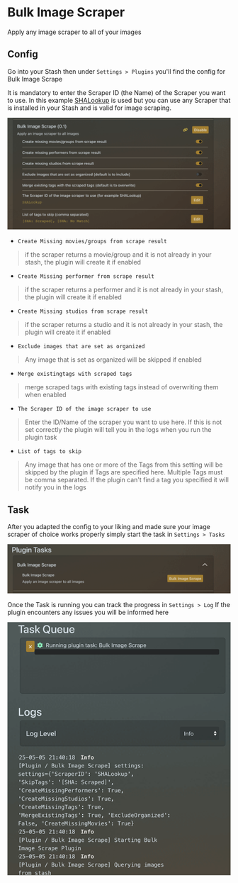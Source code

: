 # Bulk Image Scraper

Apply any image scraper to all of your images 

## Config

Go into your Stash then under `Settings > Plugins` you'll find the config for Bulk Image Scrape

It is mandatory to enter the Scraper ID (the Name) of the Scraper you want to use. In this example [SHALookup](https://github.com/FansDB/metadata-scrapers) is used but you can use any Scraper that is installed in your Stash and is valid for image scraping.

![Settings](./res/settings.png)

- `Create Missing movies/groups from scrape result`
> if the scraper returns a movie/group and it is not already in your stash, the plugin will create it if enabled
- `Create Missing performer from scrape result`
> if the scraper returns a performer and it is not already in your stash, the plugin will create it if enabled
- `Create Missing studios from scrape result`
> if the scraper returns a studio and it is not already in your stash, the plugin will create it if enabled
- `Exclude images that are set as organized`
> Any image that is set as organized will be skipped if enabled
- `Merge existingtags with scraped tags`
> merge scraped tags with existing tags instead of overwriting them when enabled
- `The Scraper ID of the image scraper to use`
> Enter the ID/Name of the scraper you want to use here. If this is not set correctly the plugin will tell you in the logs when you run the plugin task
- `List of tags to skip`
> Any image that has one or more of the Tags from this setting will be skipped by the plugin if Tags are specified here. Multiple Tags must be comma separated. If the plugin can't find a tag you specified it will notify you in the logs

## Task

After you adapted the config to your liking and made sure your image scraper of choice works properly simply start the task in `Settings > Tasks`

![Task](./res/task.png)

Once the Task is running you can track the progress in `Settings > Log`
If the plugin encounters any issues you will be informed here

![Running](./res/running.png)
